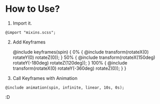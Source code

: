 # How to Use?

1. Import it.

`@import "mixins.scss";`

2. Add Keyframes

    @include keyframes(spin) {
    	0%   { @include transform(rotateX(0) rotateY(0) rotateZ(0)); }
    	50%  { @include transform(rotateX(150deg) rotateY(-180deg) rotateZ(120deg)); }
    	100% { @include transform(rotateX(0) rotateY(-360deg) rotateZ(0)); }
    }

3. Call Keyframes with Animation

`@include animation(spin, infinite, linear, 10s, 0s);`


:D
